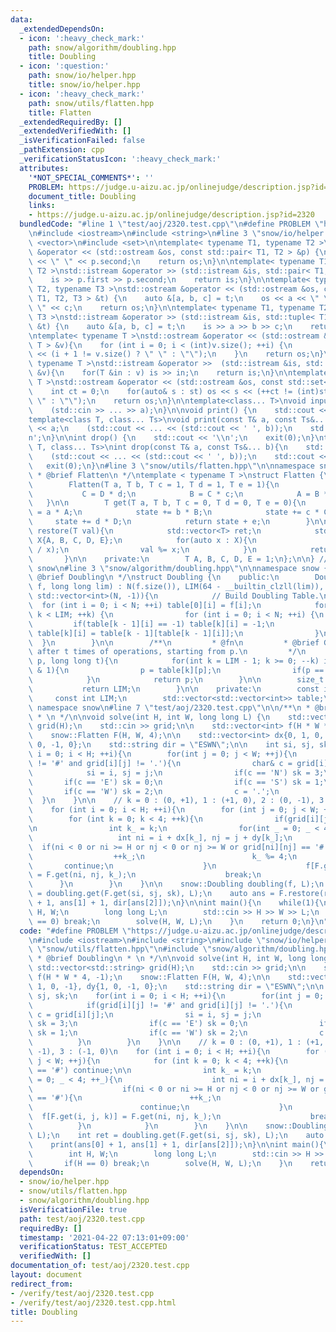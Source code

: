 ```yaml
---
data:
  _extendedDependsOn:
  - icon: ':heavy_check_mark:'
    path: snow/algorithm/doubling.hpp
    title: Doubling
  - icon: ':question:'
    path: snow/io/helper.hpp
    title: snow/io/helper.hpp
  - icon: ':heavy_check_mark:'
    path: snow/utils/flatten.hpp
    title: Flatten
  _extendedRequiredBy: []
  _extendedVerifiedWith: []
  _isVerificationFailed: false
  _pathExtension: cpp
  _verificationStatusIcon: ':heavy_check_mark:'
  attributes:
    '*NOT_SPECIAL_COMMENTS*': ''
    PROBLEM: https://judge.u-aizu.ac.jp/onlinejudge/description.jsp?id=2320
    document_title: Doubling
    links:
    - https://judge.u-aizu.ac.jp/onlinejudge/description.jsp?id=2320
  bundledCode: "#line 1 \"test/aoj/2320.test.cpp\"\n#define PROBLEM \"https://judge.u-aizu.ac.jp/onlinejudge/description.jsp?id=2320\"\
    \n#include <iostream>\n#include <string>\n#line 3 \"snow/io/helper.hpp\"\n#include\
    \ <vector>\n#include <set>\n\ntemplate< typename T1, typename T2 >\nstd::ostream\
    \ &operator << (std::ostream &os, const std::pair< T1, T2 > &p) {\n    os << p.first\
    \ << \" \" << p.second;\n    return os;\n}\n\ntemplate< typename T1, typename\
    \ T2 >\nstd::istream &operator >> (std::istream &is, std::pair< T1, T2 > &p) {\n\
    \    is >> p.first >> p.second;\n    return is;\n}\n\ntemplate< typename T1, typename\
    \ T2, typename T3 >\nstd::ostream &operator << (std::ostream &os, const std::tuple<\
    \ T1, T2, T3 > &t) {\n    auto &[a, b, c] = t;\n    os << a << \" \" << b << \"\
    \ \" << c;\n    return os;\n}\n\ntemplate< typename T1, typename T2, typename\
    \ T3 >\nstd::istream &operator >> (std::istream &is, std::tuple< T1, T2, T3 >\
    \ &t) {\n    auto &[a, b, c] = t;\n    is >> a >> b >> c;\n    return is;\n}\n\
    \ntemplate< typename T >\nstd::ostream &operator << (std::ostream &os, const std::vector<\
    \ T > &v){\n    for (int i = 0; i < (int)v.size(); ++i) {\n        os << v[i]\
    \ << (i + 1 != v.size() ? \" \" : \"\");\n    }\n    return os;\n}\n\ntemplate<\
    \ typename T >\nstd::istream &operator >>  (std::istream &is, std::vector< T >\
    \ &v){\n    for(T &in : v) is >> in;\n    return is;\n}\n\ntemplate< typename\
    \ T >\nstd::ostream &operator << (std::ostream &os, const std::set< T > &st){\n\
    \    int ct = 0;\n    for(auto& s : st) os << s << (++ct != (int)st.size() ? \"\
    \ \" : \"\");\n    return os;\n}\n\ntemplate<class... T>\nvoid input(T&... a){\n\
    \    (std::cin >> ... >> a);\n}\n\nvoid print() {\n    std::cout << '\\n';\n}\n\
    template<class T, class... Ts>\nvoid print(const T& a, const Ts&... b){\n    std::cout\
    \ << a;\n    (std::cout << ... << (std::cout << ' ', b));\n    std::cout << '\\\
    n';\n}\n\nint drop() {\n    std::cout << '\\n';\n    exit(0);\n}\ntemplate<class\
    \ T, class... Ts>\nint drop(const T& a, const Ts&... b){\n    std::cout << a;\n\
    \    (std::cout << ... << (std::cout << ' ', b));\n    std::cout << '\\n';\n \
    \   exit(0);\n}\n#line 3 \"snow/utils/flatten.hpp\"\n\nnamespace snow {\n\n/**\n\
    \ * @brief Flatten\n */\ntemplate < typename T >\nstruct Flatten {\n    public:\n\
    \        Flatten(T a, T b, T c = 1, T d = 1, T e = 1){\n            D = e;\n \
    \           C = D * d;\n            B = C * c;\n            A = B * b;\n     \
    \   }\n\n        T get(T a, T b, T c = 0, T d = 0, T e = 0){\n            T state\
    \ = a * A;\n            state += b * B;\n            state += c * C;\n       \
    \     state += d * D;\n            return state + e;\n        }\n\n        std::vector<T>\
    \ restore(T val){\n            std::vector<T> ret;\n            std::vector<T>\
    \ X{A, B, C, D, E};\n            for(auto x : X){\n                ret.emplace_back(val\
    \ / x);\n                val %= x;\n            }\n            return ret;\n \
    \       }\n\n    private:\n        T A, B, C, D, E = 1;\n};\n\n} // namespace\
    \ snow\n#line 3 \"snow/algorithm/doubling.hpp\"\n\nnamespace snow {\n\n/**\n *\
    \ @brief Doubling\n */\nstruct Doubling {\n    public:\n        Doubling(std::vector<int>&\
    \ f, long long lim) : N(f.size()), LIM(64 - __builtin_clzll(lim)), table(LIM,\
    \ std::vector<int>(N, -1)){\n            // Build Doubling Table.\n          \
    \  for (int i = 0; i < N; ++i) table[0][i] = f[i];\n            for (int k = 1;\
    \ k < LIM; ++k) {\n                for (int i = 0; i < N; ++i) {\n           \
    \         if(table[k - 1][i] == -1) table[k][i] = -1;\n                    else\
    \ table[k][i] = table[k - 1][table[k - 1][i]];\n                }\n          \
    \  }\n        }\n\n        /**\n         * @fn\n         * @brief Get position\
    \ after t times of operations, starting from p.\n         */\n        int get(int\
    \ p, long long t){\n            for(int k = LIM - 1; k >= 0; --k) if((t >> k)\
    \ & 1){\n                p = table[k][p];\n                if(p == -1) break;\n\
    \            }\n            return p;\n        }\n\n        size_t size(){\n \
    \           return LIM;\n        }\n\n    private:\n        const int N;\n   \
    \     const int LIM;\n        std::vector<std::vector<int>> table;\n};\n\n} //\
    \ namespace snow\n#line 7 \"test/aoj/2320.test.cpp\"\n\n/**\n * @brief Doubling\n\
    \ * \n */\n\nvoid solve(int H, int W, long long L) {\n    std::vector<std::string>\
    \ grid(H);\n    std::cin >> grid;\n\n    std::vector<int> f(H * W * 4, -1);\n\
    \    snow::Flatten F(H, W, 4);\n\n    std::vector<int> dx{0, 1, 0, -1}, dy{1,\
    \ 0, -1, 0};\n    std::string dir = \"ESWN\";\n\n    int si, sj, sk;\n    for(int\
    \ i = 0; i < H; ++i){\n        for(int j = 0; j < W; ++j){\n            if(grid[i][j]\
    \ != '#' and grid[i][j] != '.'){\n                char& c = grid[i][j];\n    \
    \            si = i, sj = j;\n                if(c == 'N') sk = 3;\n         \
    \       if(c == 'E') sk = 0;\n                if(c == 'S') sk = 1;\n         \
    \       if(c == 'W') sk = 2;\n                c = '.';\n            }\n      \
    \  }\n    }\n\n    // k = 0 : (0, +1), 1 : (+1, 0), 2 : (0, -1), 3 : (-1, 0)\n\
    \    for (int i = 0; i < H; ++i){\n        for (int j = 0; j < W; ++j){\n    \
    \        for (int k = 0; k < 4; ++k){\n                if(grid[i][j] == '#') continue;\n\
    \n                int k_ = k;\n                for(int _ = 0; _ < 4; ++_){\n \
    \                   int ni = i + dx[k_], nj = j + dy[k_];\n                  \
    \  if(ni < 0 or ni >= H or nj < 0 or nj >= W or grid[ni][nj] == '#'){\n      \
    \                  ++k_;\n                        k_ %= 4;\n                 \
    \       continue;\n                    }\n                    f[F.get(i, j, k)]\
    \ = F.get(ni, nj, k_);\n                    break;\n                }\n      \
    \      }\n        }\n    }\n\n    snow::Doubling doubling(f, L);\n    int ret\
    \ = doubling.get(F.get(si, sj, sk), L);\n    auto ans = F.restore(ret);\n    print(ans[0]\
    \ + 1, ans[1] + 1, dir[ans[2]]);\n}\n\nint main(){\n    while(1){\n        int\
    \ H, W;\n        long long L;\n        std::cin >> H >> W >> L;\n        if(H\
    \ == 0) break;\n        solve(H, W, L);\n    }\n    return 0;\n}\n"
  code: "#define PROBLEM \"https://judge.u-aizu.ac.jp/onlinejudge/description.jsp?id=2320\"\
    \n#include <iostream>\n#include <string>\n#include \"snow/io/helper.hpp\"\n#include\
    \ \"snow/utils/flatten.hpp\"\n#include \"snow/algorithm/doubling.hpp\"\n\n/**\n\
    \ * @brief Doubling\n * \n */\n\nvoid solve(int H, int W, long long L) {\n   \
    \ std::vector<std::string> grid(H);\n    std::cin >> grid;\n\n    std::vector<int>\
    \ f(H * W * 4, -1);\n    snow::Flatten F(H, W, 4);\n\n    std::vector<int> dx{0,\
    \ 1, 0, -1}, dy{1, 0, -1, 0};\n    std::string dir = \"ESWN\";\n\n    int si,\
    \ sj, sk;\n    for(int i = 0; i < H; ++i){\n        for(int j = 0; j < W; ++j){\n\
    \            if(grid[i][j] != '#' and grid[i][j] != '.'){\n                char&\
    \ c = grid[i][j];\n                si = i, sj = j;\n                if(c == 'N')\
    \ sk = 3;\n                if(c == 'E') sk = 0;\n                if(c == 'S')\
    \ sk = 1;\n                if(c == 'W') sk = 2;\n                c = '.';\n  \
    \          }\n        }\n    }\n\n    // k = 0 : (0, +1), 1 : (+1, 0), 2 : (0,\
    \ -1), 3 : (-1, 0)\n    for (int i = 0; i < H; ++i){\n        for (int j = 0;\
    \ j < W; ++j){\n            for (int k = 0; k < 4; ++k){\n                if(grid[i][j]\
    \ == '#') continue;\n\n                int k_ = k;\n                for(int _\
    \ = 0; _ < 4; ++_){\n                    int ni = i + dx[k_], nj = j + dy[k_];\n\
    \                    if(ni < 0 or ni >= H or nj < 0 or nj >= W or grid[ni][nj]\
    \ == '#'){\n                        ++k_;\n                        k_ %= 4;\n\
    \                        continue;\n                    }\n                  \
    \  f[F.get(i, j, k)] = F.get(ni, nj, k_);\n                    break;\n      \
    \          }\n            }\n        }\n    }\n\n    snow::Doubling doubling(f,\
    \ L);\n    int ret = doubling.get(F.get(si, sj, sk), L);\n    auto ans = F.restore(ret);\n\
    \    print(ans[0] + 1, ans[1] + 1, dir[ans[2]]);\n}\n\nint main(){\n    while(1){\n\
    \        int H, W;\n        long long L;\n        std::cin >> H >> W >> L;\n \
    \       if(H == 0) break;\n        solve(H, W, L);\n    }\n    return 0;\n}"
  dependsOn:
  - snow/io/helper.hpp
  - snow/utils/flatten.hpp
  - snow/algorithm/doubling.hpp
  isVerificationFile: true
  path: test/aoj/2320.test.cpp
  requiredBy: []
  timestamp: '2021-04-22 07:13:01+09:00'
  verificationStatus: TEST_ACCEPTED
  verifiedWith: []
documentation_of: test/aoj/2320.test.cpp
layout: document
redirect_from:
- /verify/test/aoj/2320.test.cpp
- /verify/test/aoj/2320.test.cpp.html
title: Doubling
---
```

